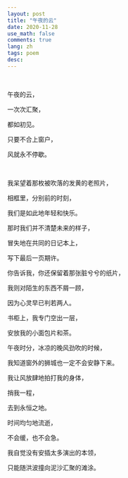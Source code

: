```yaml
---
layout: post
title: "午夜的云"
date: 2020-11-28
use_math: false
comments: true
lang: zh
tags: poem
desc: 
---
```


<br>

午夜的云，

一次次汇聚，

都如初见。

只要不合上窗户，

风就永不停歇。

<br>

我呆望着那枚被吹落的发黄的老照片，

相框里，分别前的时刻，

我们是如此地年轻和快乐。

那时我们并不清楚未来的样子，

冒失地在共同的日记本上，

写下最后一页期许。

你告诉我，你还保留着那张脏兮兮的纸片，

我则对陌生的东西不屑一顾，

因为心灵早已判若两人。

书柜上，我专门空出一层，

安放我的小面包片和茶。

午夜时分，冰凉的晚风劲吹的时候，

我知道窗外的狮城也一定不会安静下来。

我让风放肆地拍打我的身体，

捎我一程，

去到永恒之地。

时间均匀地流逝，

不会缓，也不会急。

我自觉没有安插太多演出的本领，

只能随洪波撞向泥沙汇聚的滩涂。

